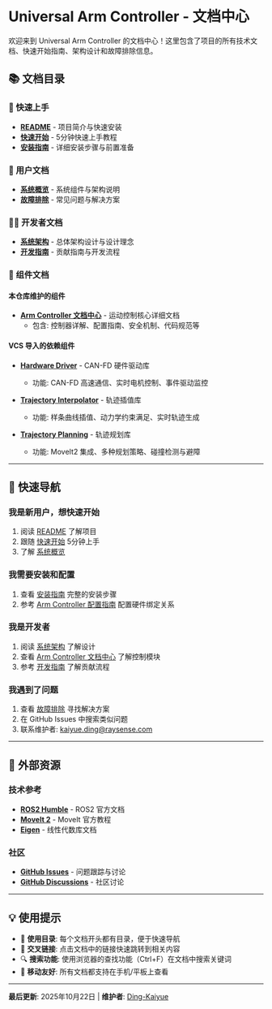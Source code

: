 # Universal Arm Controller - 文档中心

欢迎来到 Universal Arm Controller 的文档中心！这里包含了项目的所有技术文档、快速开始指南、架构设计和故障排除信息。

## 📚 文档目录

### 🚀 快速上手
- **[README](../README.md)** - 项目简介与快速安装
- **[快速开始](QUICKSTART.md)** - 5分钟快速上手教程
- **[安装指南](INSTALLATION.md)** - 详细安装步骤与前置准备

### 📖 用户文档
- **[系统概览](COMPONENTS.md)** - 系统组件与架构说明
- **[故障排除](TROUBLESHOOTING.md)** - 常见问题与解决方案

### 👨‍💻 开发者文档
- **[系统架构](ARCHITECTURE.md)** - 总体架构设计与设计理念
- **[开发指南](../.github/CONTRIBUTING.md)** - 贡献指南与开发流程

### 🔗 组件文档

#### 本仓库维护的组件
- **[Arm Controller 文档中心](../src/arm_controller/docs/README.md)** - 运动控制核心详细文档
  - 包含: 控制器详解、配置指南、安全机制、代码规范等

#### VCS 导入的依赖组件
- **[Hardware Driver](https://github.com/Ding-Kaiyue/hardware-driver#readme)** - CAN-FD 硬件驱动库
  - 功能: CAN-FD 高速通信、实时电机控制、事件驱动监控

- **[Trajectory Interpolator](https://github.com/Ding-Kaiyue/trajectory-interpolator#readme)** - 轨迹插值库
  - 功能: 样条曲线插值、动力学约束满足、实时轨迹生成

- **[Trajectory Planning](https://github.com/Ding-Kaiyue/trajectory-planning#readme)** - 轨迹规划库
  - 功能: MoveIt2 集成、多种规划策略、碰撞检测与避障

---

## 🎯 快速导航

### 我是新用户，想快速开始
1. 阅读 [README](../README.md) 了解项目
2. 跟随 [快速开始](QUICKSTART.md) 5分钟上手
3. 了解 [系统概览](COMPONENTS.md)

### 我需要安装和配置
1. 查看 [安装指南](INSTALLATION.md) 完整的安装步骤
2. 参考 [Arm Controller 配置指南](../src/arm_controller/docs/CONFIGURATION.md) 配置硬件绑定关系

### 我是开发者
1. 阅读 [系统架构](ARCHITECTURE.md) 了解设计
2. 查看 [Arm Controller 文档中心](../src/arm_controller/docs/README.md) 了解控制模块
3. 参考 [开发指南](./.github/CONTRIBUTING.md) 了解贡献流程

### 我遇到了问题
1. 查看 [故障排除](TROUBLESHOOTING.md) 寻找解决方案
2. 在 GitHub Issues 中搜索类似问题
3. 联系维护者: kaiyue.ding@raysense.com

---

## 🔗 外部资源

### 技术参考
- **[ROS2 Humble](https://docs.ros.org/en/humble/)** - ROS2 官方文档
- **[MoveIt 2](https://moveit.picknik.ai/humble/)** - MoveIt 官方教程
- **[Eigen](https://eigen.tuxfamily.org/)** - 线性代数库文档

### 社区
- **[GitHub Issues](https://github.com/Ding-Kaiyue/universal-arm-controller/issues)** - 问题跟踪与讨论
- **[GitHub Discussions](https://github.com/Ding-Kaiyue/universal-arm-controller/discussions)** - 社区讨论

---

## 💡 使用提示

- 📌 **使用目录**: 每个文档开头都有目录，便于快速导航
- 🔗 **交叉链接**: 点击文档中的链接快速跳转到相关内容
- 🔍 **搜索功能**: 使用浏览器的查找功能（Ctrl+F）在文档中搜索关键词
- 📱 **移动友好**: 所有文档都支持在手机/平板上查看

---

**最后更新**: 2025年10月22日 | **维护者**: [Ding-Kaiyue](https://github.com/Ding-Kaiyue)
